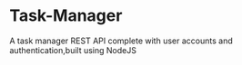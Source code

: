 # Task-Manager
 A task manager REST API complete with user accounts and authentication,built using NodeJS
